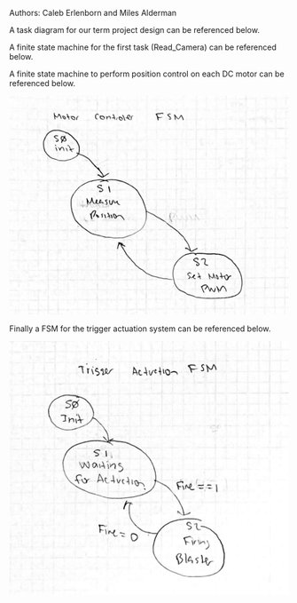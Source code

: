 Authors: Caleb Erlenborn and Miles Alderman

A task diagram for our term project design can be referenced below.

A finite state machine for the first task (Read_Camera) can be referenced below.

A finite state machine to perform position control on each DC motor can be referenced below.

![](Motor_Controller_FSM.PNG)

Finally a FSM for the trigger actuation system can be referenced below.

![](Trigger_Actuation_FSM.PNG)